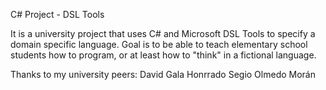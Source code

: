C# Project - DSL Tools

It is a university project that uses C# and Microsoft DSL Tools to specify a domain specific language. Goal is to be able 
to teach elementary school students how to program, or at least how to "think" in a fictional language.

Thanks to my university peers:
David Gala Honrrado
Segio Olmedo Morán
